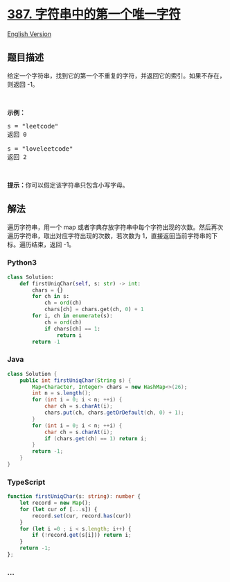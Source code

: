 # [387. 字符串中的第一个唯一字符](https://leetcode-cn.com/problems/first-unique-character-in-a-string)

[English Version](/solution/0300-0399/0387.First%20Unique%20Character%20in%20a%20String/README_EN.md)

## 题目描述

<!-- 这里写题目描述 -->

<p>给定一个字符串，找到它的第一个不重复的字符，并返回它的索引。如果不存在，则返回 -1。</p>

<p>&nbsp;</p>

<p><strong>示例：</strong></p>

<pre>s = &quot;leetcode&quot;
返回 0

s = &quot;loveleetcode&quot;
返回 2
</pre>

<p>&nbsp;</p>

<p><strong>提示：</strong>你可以假定该字符串只包含小写字母。</p>


## 解法

<!-- 这里可写通用的实现逻辑 -->

遍历字符串，用一个 map 或者字典存放字符串中每个字符出现的次数。然后再次遍历字符串，取出对应字符出现的次数，若次数为 1，直接返回当前字符串的下标。遍历结束，返回 -1。

<!-- tabs:start -->

### **Python3**

<!-- 这里可写当前语言的特殊实现逻辑 -->

```python
class Solution:
    def firstUniqChar(self, s: str) -> int:
        chars = {}
        for ch in s:
            ch = ord(ch)
            chars[ch] = chars.get(ch, 0) + 1
        for i, ch in enumerate(s):
            ch = ord(ch)
            if chars[ch] == 1:
                return i
        return -1
```

### **Java**

<!-- 这里可写当前语言的特殊实现逻辑 -->

```java
class Solution {
    public int firstUniqChar(String s) {
        Map<Character, Integer> chars = new HashMap<>(26);
        int n = s.length();
        for (int i = 0; i < n; ++i) {
            char ch = s.charAt(i);
            chars.put(ch, chars.getOrDefault(ch, 0) + 1);
        }
        for (int i = 0; i < n; ++i) {
            char ch = s.charAt(i);
            if (chars.get(ch) == 1) return i;
        }
        return -1;
    }
}
```

### **TypeScript**

```ts
function firstUniqChar(s: string): number {
    let record = new Map();
    for (let cur of [...s]) {
        record.set(cur, record.has(cur))
    }
    for (let i =0 ; i < s.length; i++) {
        if (!record.get(s[i])) return i;
    }
    return -1;
};
```

### **...**

```

```

<!-- tabs:end -->
